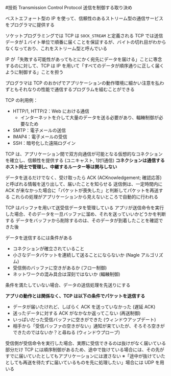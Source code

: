 #技術
Transmission Control Protocol
送信を制御する取り決め

ベストエフォート型の IP を使って、信頼性のあるストリーム型の通信サービスをプログラマに提供する

ソケットプログラミングでは TCP は `SOCK_STREAM` と定義される
TCP では送信データが１バイト単位で順番に届くことを保証するが、バイトの切れ目がわからなくなっており、これをストリーム型と呼んでいる

IP が「失敗する可能性があってもとにかく宛先にデータを届ける」ことに専念するのに対して、TCP は IP を用いて「すべてのデータが順序通りに正しく届くように制御する」ことを担う

プログラマは TCP のおかげでアプリケーションの動作環境に細かい注意を払わずともそれなりの性能で通信するプログラムを組むことができる

TCP の利用例：
- HTTP/1, HTTP/2：Web における通信
	- インターネットを介して大量のデータを送る必要があり、輻輳制御が必要なため
- SMTP：電子メールの送信
- IMAP4：電子メールの受信
- SSH：暗号化した遠隔ログイン

TCP は、アプリケーション間で双方向通信が可能となる仮想的なコネクションを確立し、信頼性を提供する (ユニキャスト, 1対1通信)
**コネクションは通信するホスト同士で管理し、中継するルーター等は関与しない**

データを送るだけでなく、受け取ったら ACK (ACKnowledgement; 確認応答) と呼ばれる情報を送り出して、届いたことを知らせる
送信側は、一定時間内に ACK が来なかった場合に「パケットが喪失した」と判断してパケットを再送する
これらの処理がアプリケーションから見えないところで自動的に行われる

TCP はバッファを用いて送受信データを管理している
アプリが送信命令を実行した場合、そのデータを一旦バッファに溜め、それを送っていいかどうかを判断する
データをバッファから削除するのは、そのデータが到着したことを確認できた後

データを送信するには条件がある
- コネクションが確立されていること
- 小さなデータパケットを連続して送ることにならないか (Nagle アルゴリズム)
- 受信側のバッファに空きがあるか (フロー制御)
- ネットワークの混み具合は深刻ではないか (輻輳制御)

条件を満たしていない場合、データの送信処理を先送りにする

**アプリの動作とは関係なく、TCP は以下の条件でパケットを送信する**
- データが届いたけれど、しばらく ACK を送っていなかった (遅延 ACK)
- 送ったデータに対する ACK がなかなか返ってこない (再送制御)
- いっぱいだった受信バッファに空きができた (ウィンドウアップデート)
- 相手から「受信バッファの空きがない」通知が来ていたが、そろそろ空きができたのではないか？と尋ねる (ウィンドウプローブ)

受信側が受信命令を実行した場合、実際に受信できるのは抜けがなく届いている部分だけ
TCP には順序制御があるため、途中で抜けている場合には、その先がすでに届いていたとしてもアプリケーションには渡さない
※「途中が抜けていたとしても再送を待たずに届いているものを先に処理したい」場合には UDP を用いる
